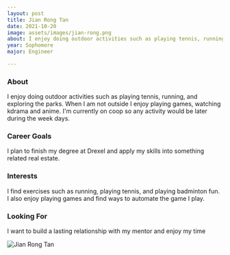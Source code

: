 ```yaml
---
layout: post
title: Jian Rong Tan 
date: 2021-10-20
image: assets/images/jian-rong.png
about: I enjoy doing outdoor activities such as playing tennis, running, and exploring the parks. When I am not outside I enjoy playing games, watching kdrama and anime. I'm currently on coop so any activity would be later during the week days.
year: Sophomore
major: Engineer

---
```


### About

I enjoy doing outdoor activities such as playing tennis, running, and exploring the parks. When I am not outside I enjoy playing games, watching kdrama and anime. I'm currently on coop so any activity would be later during the week days.

### Career Goals

I plan to finish my degree at Drexel and apply my skills into something related real estate. 

### Interests

I find exercises such as running, playing tennis, and playing badminton fun. I also enjoy playing games and find ways to automate the game I play. 

### Looking For

I want to build a lasting relationship with my mentor and enjoy my time 

<div class="text-center my-5">
    <img src="{ https://sase-drexel.github.io/mentorship-2021/assets/images/jian-rong.png | absolute_url }" alt="Jian Rong Tan" class="rounded post-img" />
</div>

